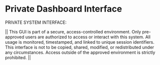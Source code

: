 # Private Dashboard Interface

PRIVATE SYSTEM INTERFACE: 


|| This GUI is part of a secure, access-controlled environment. Only pre-approved users are authorized to access or interact with this system. All usage is monitored, timestamped, and linked to unique session identifiers.
This interface is not to be copied, shared, modified, or redistributed under any circumstances. Access outside of the approved environment is strictly prohibited. ||
